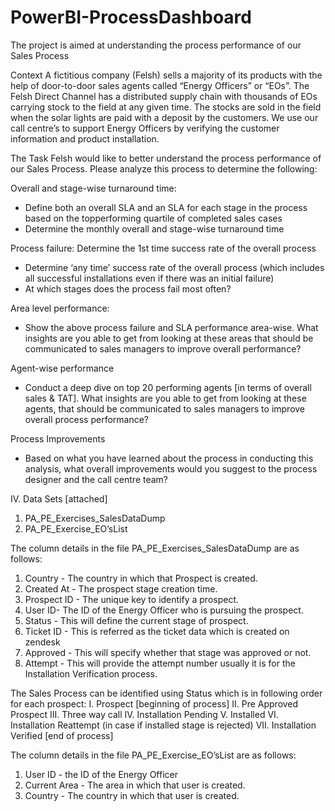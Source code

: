 # PowerBI-ProcessDashboard
The project is aimed at understanding the process performance of our Sales Process

Context
A fictitious company (Felsh) sells a majority of its products with the help of door-to-door sales agents
called “Energy Officers” or “EOs”. The Felsh Direct Channel has a distributed supply chain with thousands of
EOs carrying stock to the field at any given time. The stocks are sold in the field when the solar lights are paid
with a deposit by the customers. We use our call centre’s to support Energy Officers by verifying the customer
information and product installation.

The Task
Felsh would like to better understand the process performance of our Sales Process.
Please analyze this process to determine the following:

Overall and stage-wise turnaround time:
- Define both an overall SLA and an SLA for each stage in the process based on the topperforming quartile of completed sales cases
- Determine the monthly overall and stage-wise turnaround time

Process failure:
Determine the 1st time success rate of the overall process
- Determine ‘any time’ success rate of the overall process (which includes all successful installations even if there was an initial failure)
- At which stages does the process fail most often?

Area level performance:
- Show the above process failure and SLA performance area-wise. What insights are you able to get from looking at these areas that should be communicated to sales managers to improve overall performance?

Agent-wise performance
- Conduct a deep dive on top 20 performing agents [in terms of overall sales & TAT]. What insights are you able to get from looking at these agents, that should be communicated to sales managers to improve overall process performance?

Process Improvements
- Based on what you have learned about the process in conducting this analysis, what overall improvements would you suggest to the process designer and the call centre team?

IV. Data Sets [attached]
1. PA_PE_Exercises_SalesDataDump
2. PA_PE_Exercise_EO’sList

The column details in the file PA_PE_Exercises_SalesDataDump are as follows:
1. Country - The country in which that Prospect is created.
2. Created At - The prospect stage creation time.
3. Prospect ID - The unique key to identify a prospect.
4. User ID- The ID of the Energy Officer who is pursuing the prospect.
5. Status - This will define the current stage of prospect.
6. Ticket ID - This is referred as the ticket data which is created on zendesk
7. Approved - This will specify whether that stage was approved or not.
8. Attempt - This will provide the attempt number usually it is for the Installation Verification process.

The Sales Process can be identified using Status which is in following order for each prospect:
I. Prospect [beginning of process]
II. Pre Approved Prospect
III. Three way call
IV. Installation Pending
V. Installed
VI. Installation Reattempt (in case if installed stage is rejected)
VII. Installation Verified [end of process]

The column details in the file PA_PE_Exercise_EO’sList are as follows:
1. User ID - the ID of the Energy Officer
2. Current Area - The area in which that user is created.
3. Country - The country in which that user is created.